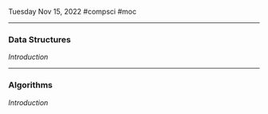Tuesday Nov 15, 2022 #compsci #moc

---

### Data Structures

*Introduction*



---

### Algorithms

*Introduction*


